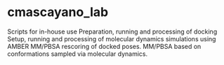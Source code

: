 # cmascayano_lab
Scripts for in-house use
 Preparation, running and processing of docking
 Setup, running and processing of molecular dynamics simulations using AMBER
 MM/PBSA rescoring of docked poses. 
 MM/PBSA based on conformations sampled via molecular dynamics.
